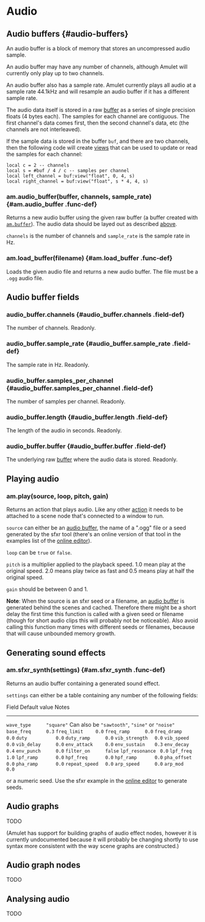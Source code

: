 
# Audio

## Audio buffers {#audio-buffers}

An audio buffer is a block of memory that stores an uncompressed
audio sample.

An audio buffer may have any number of channels, although Amulet
will currently only play up to two channels.

An audio buffer also has a sample rate. Amulet currently plays all
audio at a sample rate 44.1kHz and will resample an audio buffer
if it has a different sample rate.

The audio data itself is stored in a raw [buffer](#buffers-and-views)
as a series of single precision floats (4 bytes each). The samples for
each channel are contiguous. The first channel's data comes first, then
the second channel's data, etc (the channels are not interleaved).

If the sample data is stored in the buffer `buf`, and there are two channels,
then the following code will create [views](#buffers-and-views) that can
be used to update or read the samples for each channel:

~~~ {.lua}
local c = 2 -- channels
local s = #buf / 4 / c -- samples per channel
local left_channel = buf:view("float", 0, 4, s)
local right_channel = buf:view("float", s * 4, 4, s)
~~~

### am.audio_buffer(buffer, channels, sample_rate) {#am.audio_buffer .func-def}

Returns a new audio buffer using the given raw buffer (a buffer
created with [`am.buffer`](#am.buffer)). The audio data should
be layed out as described [above](#audio-buffers).

`channels` is the number of channels and `sample_rate` is the sample rate
in Hz.

### am.load_buffer(filename) {#am.load_buffer .func-def}

Loads the given audio file and returns a new audio buffer.
The file must be a `.ogg` audio file.

## Audio buffer fields

### audio_buffer.channels {#audio_buffer.channels .field-def}

The number of channels. Readonly.

### audio_buffer.sample_rate {#audio_buffer.sample_rate .field-def}

The sample rate in Hz. Readonly.

### audio_buffer.samples_per_channel {#audio_buffer.samples_per_channel .field-def}

The number of samples per channel. Readonly.

### audio_buffer.length {#audio_buffer.length .field-def}

The length of the audio in seconds. Readonly.

### audio_buffer.buffer {#audio_buffer.buffer .field-def}

The underlying raw [buffer](#buffers-and-views) where the audio data is stored. Readonly.

## Playing audio

### am.play(source, loop, pitch, gain)

Returns an action that plays audio.
Like any other [action](#node:action) it needs to be attached to a scene
node that's connected to a window to run.

`source` can either be an [audio buffer](#audio-buffers), the name of a ".ogg" file
or a seed generated by the sfxr tool (there's an online
version of that tool in the examples list of the [online editor](http://www.amulet.xyz/editor.html)).

`loop` can be `true` or `false`.

`pitch` is a multiplier applied to the playback speed.
1.0 mean play at the original speed. 2.0 means play
twice as fast and 0.5 means play at half the original speed.

`gain` should be between 0 and 1.

**Note**:
When the source is an sfxr seed or a filename, an [audio buffer](#audio-buffers)
is generated behind the scenes and cached. Therefore there might be a short delay the
first time this function is called with a given seed or filename (though for short
audio clips this will probably not be noticeable). Also avoid calling
this function many times with different seeds or filenames, because that will cause 
unbounded memory growth.

## Generating sound effects

### am.sfxr_synth(settings) {#am.sfxr_synth .func-def}

Returns an audio buffer containing a generated sound effect.

`settings` can either be a table containing any number of the
following fields:

Field                Default value     Notes
-----------------    ----------------  -------------------------------------------------
`wave_type     `     `"square"`        Can also be `"sawtooth"`, `"sine"` or `"noise"`
`base_freq     `     `0.3`
`freq_limit    `     `0.0`
`freq_ramp     `     `0.0`
`freq_dramp    `     `0.0`
`duty          `     `0.0`
`duty_ramp     `     `0.0`
`vib_strength  `     `0.0`
`vib_speed     `     `0.0`
`vib_delay     `     `0.0`
`env_attack    `     `0.0`
`env_sustain   `     `0.3`
`env_decay     `     `0.4`
`env_punch     `     `0.0`
`filter_on     `     `false`
`lpf_resonance `     `0.0`
`lpf_freq      `     `1.0`
`lpf_ramp      `     `0.0`
`hpf_freq      `     `0.0`
`hpf_ramp      `     `0.0`
`pha_offset    `     `0.0`
`pha_ramp      `     `0.0`
`repeat_speed  `     `0.0`
`arp_speed     `     `0.0`
`arp_mod       `     `0.0`

or a numeric seed. Use the sfxr example
in the [online editor](http://www.amulet.xyz/editor.html) to generate seeds.

## Audio graphs

TODO

(Amulet has support for building graphs of audio effect nodes,
however it is currently undocumented because it will probably
be changing shortly to use syntax more consistent with the
way scene graphs are constructed.)

## Audio graph nodes

TODO

## Analysing audio

TODO

